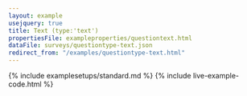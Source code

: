 ```yaml
---
layout: example
usejquery: true
title: Text (type:'text')
propertiesFile: exampleproperties/questiontext.html
dataFile: surveys/questiontype-text.json
redirect_from: "/examples/questiontype-text.html"
---
```


{% include examplesetups/standard.md %}
{% include live-example-code.html %}